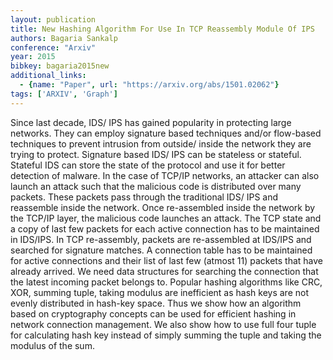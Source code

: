 ```yaml
---
layout: publication
title: New Hashing Algorithm For Use In TCP Reassembly Module Of IPS
authors: Bagaria Sankalp
conference: "Arxiv"
year: 2015
bibkey: bagaria2015new
additional_links:
  - {name: "Paper", url: "https://arxiv.org/abs/1501.02062"}
tags: ['ARXIV', 'Graph']
---
```

Since last decade, IDS/ IPS has gained popularity in protecting large
networks. They can employ signature based techniques and/or flow-based
techniques to prevent intrusion from outside/ inside the network they are
trying to protect. Signature based IDS/ IPS can be stateless or stateful.
Stateful IDS can store the state of the protocol and use it for better
detection of malware. In the case of TCP/IP networks, an attacker can also
launch an attack such that the malicious code is distributed over many packets.
These packets pass through the traditional IDS/ IPS and reassemble inside the
network. Once re-assembled inside the network by the TCP/IP layer, the
malicious code launches an attack.
  The TCP state and a copy of last few packets for each active connection has
to be maintained in IDS/IPS. In TCP re-assembly, packets are re-assembled at
IDS/IPS and searched for signature matches. A connection table has to be
maintained for active connections and their list of last few (atmost 11)
packets that have already arrived. We need data structures for searching the
connection that the latest incoming packet belongs to. Popular hashing
algorithms like CRC, XOR, summing tuple, taking modulus are inefficient as hash
keys are not evenly distributed in hash-key space. Thus we show how an
algorithm based on cryptography concepts can be used for efficient hashing in
network connection management. We also show how to use full four tuple for
calculating hash key instead of simply summing the tuple and taking the modulus
of the sum.
